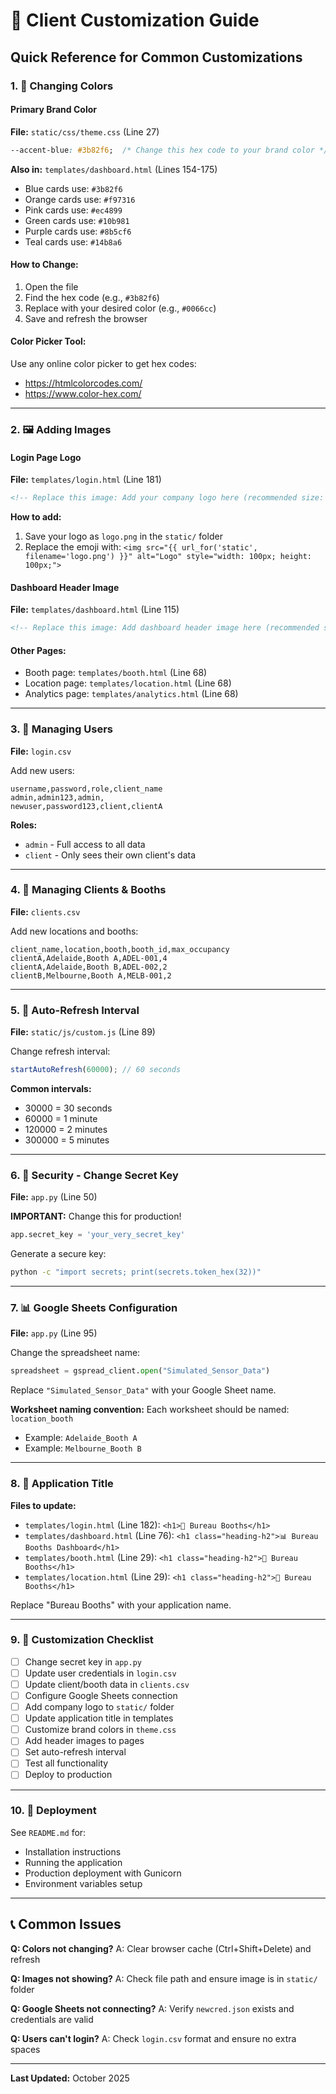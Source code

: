 # 🎨 Client Customization Guide

## Quick Reference for Common Customizations

### 1. 🎨 Changing Colors

#### Primary Brand Color
**File:** `static/css/theme.css` (Line 27)
```css
--accent-blue: #3b82f6;  /* Change this hex code to your brand color */
```

**Also in:** `templates/dashboard.html` (Lines 154-175)
- Blue cards use: `#3b82f6`
- Orange cards use: `#f97316`
- Pink cards use: `#ec4899`
- Green cards use: `#10b981`
- Purple cards use: `#8b5cf6`
- Teal cards use: `#14b8a6`

#### How to Change:
1. Open the file
2. Find the hex code (e.g., `#3b82f6`)
3. Replace with your desired color (e.g., `#0066cc`)
4. Save and refresh the browser

#### Color Picker Tool:
Use any online color picker to get hex codes:
- https://htmlcolorcodes.com/
- https://www.color-hex.com/

---

### 2. 🖼️ Adding Images

#### Login Page Logo
**File:** `templates/login.html` (Line 181)
```html
<!-- Replace this image: Add your company logo here (recommended size: 100x100px) -->
```

**How to add:**
1. Save your logo as `logo.png` in the `static/` folder
2. Replace the emoji with: `<img src="{{ url_for('static', filename='logo.png') }}" alt="Logo" style="width: 100px; height: 100px;">`

#### Dashboard Header Image
**File:** `templates/dashboard.html` (Line 115)
```html
<!-- Replace this image: Add dashboard header image here (recommended size: 1200x300px) -->
```

#### Other Pages:
- Booth page: `templates/booth.html` (Line 68)
- Location page: `templates/location.html` (Line 68)
- Analytics page: `templates/analytics.html` (Line 68)

---

### 3. 👥 Managing Users

**File:** `login.csv`

Add new users:
```csv
username,password,role,client_name
admin,admin123,admin,
newuser,password123,client,clientA
```

**Roles:**
- `admin` - Full access to all data
- `client` - Only sees their own client's data

---

### 4. 🏢 Managing Clients & Booths

**File:** `clients.csv`

Add new locations and booths:
```csv
client_name,location,booth,booth_id,max_occupancy
clientA,Adelaide,Booth A,ADEL-001,4
clientA,Adelaide,Booth B,ADEL-002,2
clientB,Melbourne,Booth A,MELB-001,2
```

---

### 5. 🔄 Auto-Refresh Interval

**File:** `static/js/custom.js` (Line 89)

Change refresh interval:
```javascript
startAutoRefresh(60000); // 60 seconds
```

**Common intervals:**
- 30000 = 30 seconds
- 60000 = 1 minute
- 120000 = 2 minutes
- 300000 = 5 minutes

---

### 6. 🔐 Security - Change Secret Key

**File:** `app.py` (Line 50)

**IMPORTANT:** Change this for production!

```python
app.secret_key = 'your_very_secret_key'
```

Generate a secure key:
```bash
python -c "import secrets; print(secrets.token_hex(32))"
```

---

### 7. 📊 Google Sheets Configuration

**File:** `app.py` (Line 95)

Change the spreadsheet name:
```python
spreadsheet = gspread_client.open("Simulated_Sensor_Data")
```

Replace `"Simulated_Sensor_Data"` with your Google Sheet name.

**Worksheet naming convention:**
Each worksheet should be named: `location_booth`
- Example: `Adelaide_Booth A`
- Example: `Melbourne_Booth B`

---

### 8. 📝 Application Title

**Files to update:**
- `templates/login.html` (Line 182): `<h1>🏢 Bureau Booths</h1>`
- `templates/dashboard.html` (Line 76): `<h1 class="heading-h2">📊 Bureau Booths Dashboard</h1>`
- `templates/booth.html` (Line 29): `<h1 class="heading-h2">🏢 Bureau Booths</h1>`
- `templates/location.html` (Line 29): `<h1 class="heading-h2">📍 Bureau Booths</h1>`

Replace "Bureau Booths" with your application name.

---

### 9. 🎯 Customization Checklist

- [ ] Change secret key in `app.py`
- [ ] Update user credentials in `login.csv`
- [ ] Update client/booth data in `clients.csv`
- [ ] Configure Google Sheets connection
- [ ] Add company logo to `static/` folder
- [ ] Update application title in templates
- [ ] Customize brand colors in `theme.css`
- [ ] Add header images to pages
- [ ] Set auto-refresh interval
- [ ] Test all functionality
- [ ] Deploy to production

---

### 10. 🚀 Deployment

See `README.md` for:
- Installation instructions
- Running the application
- Production deployment with Gunicorn
- Environment variables setup

---

## 📞 Common Issues

**Q: Colors not changing?**
A: Clear browser cache (Ctrl+Shift+Delete) and refresh

**Q: Images not showing?**
A: Check file path and ensure image is in `static/` folder

**Q: Google Sheets not connecting?**
A: Verify `newcred.json` exists and credentials are valid

**Q: Users can't login?**
A: Check `login.csv` format and ensure no extra spaces

---

**Last Updated:** October 2025

